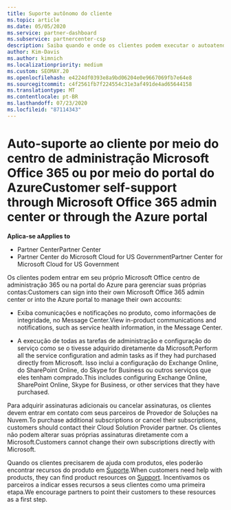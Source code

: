 ```yaml
---
title: Suporte autônomo do cliente
ms.topic: article
ms.date: 05/05/2020
ms.service: partner-dashboard
ms.subservice: partnercenter-csp
description: Saiba quando e onde os clientes podem executar o autoatendimento para gerenciar suas próprias contas e quando devem entrar em contato com seu parceiro de provedor de soluções na nuvem.
author: Kim-Davis
ms.author: kimnich
ms.localizationpriority: medium
ms.custom: SEOMAY.20
ms.openlocfilehash: e4224df0393e8a9bd06204e0e9667069fb7e64e8
ms.sourcegitcommit: c4f2561fb7f224554c31e3af491de4ad65644158
ms.translationtype: MT
ms.contentlocale: pt-BR
ms.lasthandoff: 07/23/2020
ms.locfileid: "87114343"
---
```

# <a name="customer-self-support-through-microsoft-office-365-admin-center-or-through-the-azure-portal"></a><span data-ttu-id="aa34e-103">Auto-suporte ao cliente por meio do centro de administração Microsoft Office 365 ou por meio do portal do Azure</span><span class="sxs-lookup"><span data-stu-id="aa34e-103">Customer self-support through Microsoft Office 365 admin center or through the Azure portal</span></span>

<span data-ttu-id="aa34e-104">**Aplica-se a**</span><span class="sxs-lookup"><span data-stu-id="aa34e-104">**Applies to**</span></span>

-  <span data-ttu-id="aa34e-105">Partner Center</span><span class="sxs-lookup"><span data-stu-id="aa34e-105">Partner Center</span></span>
-  <span data-ttu-id="aa34e-106">Partner Center do Microsoft Cloud for US Government</span><span class="sxs-lookup"><span data-stu-id="aa34e-106">Partner Center for Microsoft Cloud for US Government</span></span>

<span data-ttu-id="aa34e-107">Os clientes podem entrar em seu próprio Microsoft Office centro de administração 365 ou na portal do Azure para gerenciar suas próprias contas:</span><span class="sxs-lookup"><span data-stu-id="aa34e-107">Customers can sign into their own Microsoft Office 365 admin center or into the Azure portal to manage their own accounts:</span></span>

-   <span data-ttu-id="aa34e-108">Exiba comunicações e notificações no produto, como informações de integridade, no Message Center.</span><span class="sxs-lookup"><span data-stu-id="aa34e-108">View in-product communications and notifications, such as service health information, in the Message Center.</span></span>

-   <span data-ttu-id="aa34e-109">A execução de todas as tarefas de administração e configuração do serviço como se o tivesse adquirido diretamente da Microsoft.</span><span class="sxs-lookup"><span data-stu-id="aa34e-109">Perform all the service configuration and admin tasks as if they had purchased directly from Microsoft.</span></span> <span data-ttu-id="aa34e-110">Isso inclui a configuração do Exchange Online, do SharePoint Online, do Skype for Business ou outros serviços que eles tenham comprado.</span><span class="sxs-lookup"><span data-stu-id="aa34e-110">This includes configuring Exchange Online, SharePoint Online, Skype for Business, or other services that they have purchased.</span></span>

<span data-ttu-id="aa34e-111">Para adquirir assinaturas adicionais ou cancelar assinaturas, os clientes devem entrar em contato com seus parceiros de Provedor de Soluções na Nuvem.</span><span class="sxs-lookup"><span data-stu-id="aa34e-111">To purchase additional subscriptions or cancel their subscriptions, customers should contact their Cloud Solution Provider partner.</span></span> <span data-ttu-id="aa34e-112">Os clientes não podem alterar suas próprias assinaturas diretamente com a Microsoft.</span><span class="sxs-lookup"><span data-stu-id="aa34e-112">Customers cannot change their own subscriptions directly with Microsoft.</span></span>

<span data-ttu-id="aa34e-113">Quando os clientes precisarem de ajuda com produtos, eles poderão encontrar recursos do produto em [Suporte](https://partnercenter.microsoft.com/partner/support).</span><span class="sxs-lookup"><span data-stu-id="aa34e-113">When customers need help with products, they can find product resources on [Support](https://partnercenter.microsoft.com/partner/support).</span></span> <span data-ttu-id="aa34e-114">Incentivamos os parceiros a indicar esses recursos a seus clientes como uma primeira etapa.</span><span class="sxs-lookup"><span data-stu-id="aa34e-114">We encourage partners to point their customers to these resources as a first step.</span></span>

 

 



